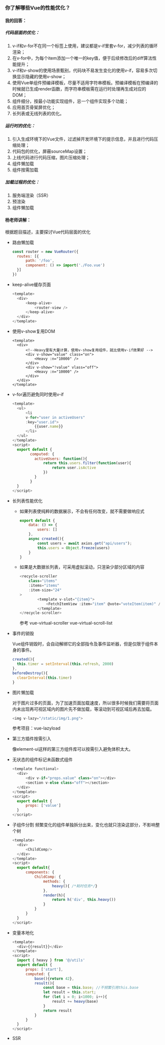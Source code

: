 ### 你了解哪些Vue的性能优化？

#### 我的回答：

##### 	代码层面的优化：

1. v-if和v-for不在同一个标签上使用，建议都是v-if里套v-for，减少列表的循环渲染；
2. 在v-for中，为每个item添加一个唯一的key值，便于后续修改后的diff算法性能提升；
3. v-if和v-show的使用场景甄别，代码块不易发生变化的使用v-if，容易多次切换显示隐藏的使用v-show；
4. 使用Vue单组件预编译模板，尽量不适用字符串模板。预编译模板在预编译的时候就已生成render函数，而字符串模板需在运行时处理再生成对应的DOM；
5. 组件细分，按最小功能实现组件，忌一个组件实现多个功能；
6. 应用首页骨架屏优化；
7. 长列表或无线列表的优化。

#####    运行时的优化：

1. 引入生成环境下的Vue文件，过滤掉开发环境下的提示信息，并且进行代码压缩处理；
2. 代码包的优化，屏蔽sourceMap设置；
3. 上线代码进行代码压缩，图片压缩处理；
4. 组件懒加载
5. 组件按需加载

#####    加载过程的优化：

1. 服务端渲染（SSR）
2. 预渲染
3. 组件懒加载



#### 杨老师讲解：

根据题目描述，主要探讨Vue代码层面的优化

- 路由懒加载

  ```js
  const router = new VueRouter({
  	routes: [{
  		path: '/foo',
  		component: () => import('./Foo.vue')
  	}]
  })
  ```

- keep-alive缓存页面

  ```js
  <template>
  	<div>
  		<keep-alive>
  			<router-view />
  		</keep-alive>
  	</div>
  </template>
  ```

- 使用v-show复用DOM

  ```
  <template>
  	<div>
  		<!--Heavy里有大量计算，使用v-show复用组件，就比使用v-if效果好 -->
  		<div v-show="value" class="on">
  			<Heavy :n="10000" />
  		</div>
  		<div v-show="!value" vlass="off">
  			<Heavy :n="10000" />
  		</div>
  	</div>
  </template>
  ```

- v-for遍历避免同时使用v-if

  ```js
  <template>
  	<ul>
  		<li 
  		v-for="user in activeUsers"
  		:key="user.id">
  			{{user.name}}
  		</li>
  	</ul>
  </template>
  <script>
  	export default {
          computed: {
          	activeUsers: function(){
          		return this.users.filter(function(user){
          			return user.isActive
          		})
          	}
          }
  	}
  </script>
  ```

- 长列表性能优化

  - 如果列表使纯粹的数据展示，不会有任何改变，就不需要做响应式

    ```js
    export default {
    	data: () => {
    		users: []
    	},
    	async created(){
    		const users = await axios.get("api/users");
            this.users = Object.freeze(users)
    	}
    }
    ```

  - 如果是大数据长列表，可采用虚拟滚动，只渲染少部分区域的内容

    ```js
    <recycle-scroller
    	class="items"
    	:items="items"
    	:item-size="24"
    >
            <template v-slot="{item}">
            	<FetchItemView :item="item" @vote="voteItem(item)" />
            </template>
    </recycle-scroller>
    ```

    参考 vue-virtual-scroller  vue-virtual-scroll-list

- 事件的销毁

  Vue组件销毁时，会自动解绑它的全部指令及事件监听器，但是仅限于组件本身的事件。

  ```js
  created(){
  	this.timer = setInterval(this.refresh, 2000)
  },
  beforeDestroy(){
  	clearInterval(this.timer)
  }
  ```

- 图片懒加载

  对于图片过多的页面，为了加速页面加载速度，所以很多时候我们需要将页面内未出现再可视区域内的图片先不做加载，等滚动到可视区域后再去加载。

  ```js
  <img v-lazy="/static/img/1.png">
  ```

  参考项目：vue-lazyload

- 第三方插件按需引入

  像element-ui这样的第三方组件库可以按需引入避免体积太大。

- 无状态的组件标记未函数式组件

  ```js
  <template functional>
  	<div>
  		<div v-if="props.value" class="on"></div>
  		<section v-else class="off"></section>
  	</div>
  </template>
  <script>
  	export default {
  		props: ['value']
  	}
  </script>
  ```

- 子组件分割 频繁变化的组件单独拆分出来，变化也就只渲染这部分，不影响整个树

  ```js
  <template>
  	<div>
  		<ChildComp/>
  	</div>
  </template>
  <script>
  	export default{
  		components: {
  			ChildComp: {
  				methods: {
  					heavy(){ /*耗时任务*/}
  				},
  				render(h){
  					return h('div', this.heavy())
  				}
  			}
  		}
  	}
  </script>
  ```

- 变量本地化

  ```js
  <template>
  	<div>{{result}}</div>
  </template>
  <script>
  	import { heavy } from '@/utils'
  	export default {
  		props: ['start'],
  		computed: {
  			base(){return 42},
  			result(){
  				const base = this.base; //不频繁引用this.base
  				let result = this.start;
  				for (let i = 0; i<1000; i++){
  					result += heavy(base)
  				}
  				return result
  			}
  		}
  	}
  </script>
  ```

- SSR

